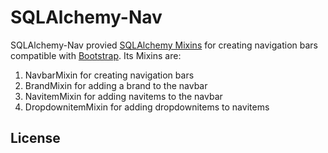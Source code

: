 # SQLAlchemy-Nav

SQLAlchemy-Nav provied [SQLAlchemy Mixins](https://docs.sqlalchemy.org/en/13/orm/extensions/declarative/mixins.html) for creating navigation bars compatible with [Bootstrap](https://getbootstrap.com/docs/4.3/components/navbar/). Its Mixins are:

1. NavbarMixin for creating navigation bars
2. BrandMixin for adding a brand to the navbar
3. NavitemMixin for adding navitems to the navbar
4. DropdownitemMixin for adding dropdownitems to navitems

## License

